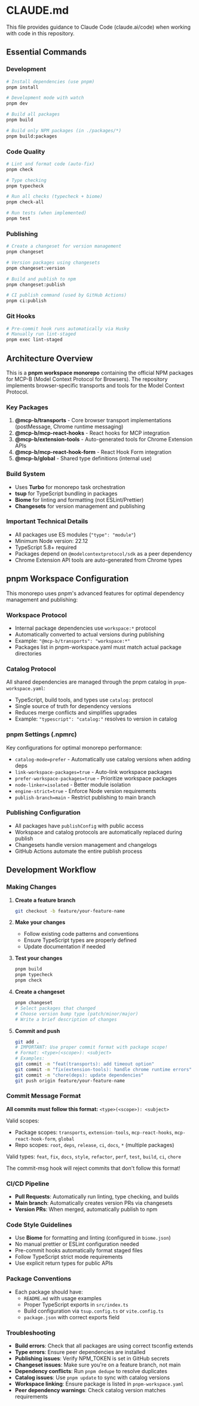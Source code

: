 # CLAUDE.md

This file provides guidance to Claude Code (claude.ai/code) when working with code in this repository.

## Essential Commands

### Development
```bash
# Install dependencies (use pnpm)
pnpm install

# Development mode with watch
pnpm dev

# Build all packages
pnpm build

# Build only NPM packages (in ./packages/*)
pnpm build:packages
```

### Code Quality
```bash
# Lint and format code (auto-fix)
pnpm check

# Type checking
pnpm typecheck

# Run all checks (typecheck + biome)
pnpm check-all

# Run tests (when implemented)
pnpm test
```

### Publishing
```bash
# Create a changeset for version management
pnpm changeset

# Version packages using changesets
pnpm changeset:version

# Build and publish to npm
pnpm changeset:publish

# CI publish command (used by GitHub Actions)
pnpm ci:publish
```

### Git Hooks
```bash
# Pre-commit hook runs automatically via Husky
# Manually run lint-staged
pnpm exec lint-staged
```

## Architecture Overview

This is a **pnpm workspace monorepo** containing the official NPM packages for MCP-B (Model Context Protocol for Browsers). The repository implements browser-specific transports and tools for the Model Context Protocol.

### Key Packages

1. **@mcp-b/transports** - Core browser transport implementations (postMessage, Chrome runtime messaging)
2. **@mcp-b/mcp-react-hooks** - React hooks for MCP integration  
3. **@mcp-b/extension-tools** - Auto-generated tools for Chrome Extension APIs
4. **@mcp-b/mcp-react-hook-form** - React Hook Form integration
5. **@mcp-b/global** - Shared type definitions (internal use)

### Build System

- Uses **Turbo** for monorepo task orchestration
- **tsup** for TypeScript bundling in packages
- **Biome** for linting and formatting (not ESLint/Prettier)
- **Changesets** for version management and publishing

### Important Technical Details

- All packages use ES modules (`"type": "module"`)
- Minimum Node version: 22.12
- TypeScript 5.8+ required
- Packages depend on `@modelcontextprotocol/sdk` as a peer dependency
- Chrome Extension API tools are auto-generated from Chrome types

## pnpm Workspace Configuration

This monorepo uses pnpm's advanced features for optimal dependency management and publishing:

### Workspace Protocol
- Internal package dependencies use `workspace:*` protocol
- Automatically converted to actual versions during publishing
- Example: `"@mcp-b/transports": "workspace:*"`
- Packages list in pnpm-workspace.yaml must match actual package directories

### Catalog Protocol
All shared dependencies are managed through the pnpm catalog in `pnpm-workspace.yaml`:
- TypeScript, build tools, and types use `catalog:` protocol
- Single source of truth for dependency versions
- Reduces merge conflicts and simplifies upgrades
- Example: `"typescript": "catalog:"` resolves to version in catalog

### pnpm Settings (.npmrc)
Key configurations for optimal monorepo performance:
- `catalog-mode=prefer` - Automatically use catalog versions when adding deps
- `link-workspace-packages=true` - Auto-link workspace packages
- `prefer-workspace-packages=true` - Prioritize workspace packages
- `node-linker=isolated` - Better module isolation
- `engine-strict=true` - Enforce Node version requirements
- `publish-branch=main` - Restrict publishing to main branch

### Publishing Configuration
- All packages have `publishConfig` with public access
- Workspace and catalog protocols are automatically replaced during publish
- Changesets handle version management and changelogs
- GitHub Actions automate the entire publish process

## Development Workflow

### Making Changes

1. **Create a feature branch**
   ```bash
   git checkout -b feature/your-feature-name
   ```

2. **Make your changes**
   - Follow existing code patterns and conventions
   - Ensure TypeScript types are properly defined
   - Update documentation if needed

3. **Test your changes**
   ```bash
   pnpm build
   pnpm typecheck
   pnpm check
   ```

4. **Create a changeset**
   ```bash
   pnpm changeset
   # Select packages that changed
   # Choose version bump type (patch/minor/major)
   # Write a brief description of changes
   ```

5. **Commit and push**
   ```bash
   git add .
   # IMPORTANT: Use proper commit format with package scope!
   # Format: <type>(<scope>): <subject>
   # Examples:
   git commit -m "feat(transports): add timeout option"
   git commit -m "fix(extension-tools): handle chrome runtime errors"
   git commit -m "chore(deps): update dependencies"
   git push origin feature/your-feature-name
   ```

### Commit Message Format

**All commits must follow this format:** `<type>(<scope>): <subject>`

Valid scopes:
- Package scopes: `transports`, `extension-tools`, `mcp-react-hooks`, `mcp-react-hook-form`, `global`
- Repo scopes: `root`, `deps`, `release`, `ci`, `docs`, `*` (multiple packages)

Valid types: `feat`, `fix`, `docs`, `style`, `refactor`, `perf`, `test`, `build`, `ci`, `chore`

The commit-msg hook will reject commits that don't follow this format!

### CI/CD Pipeline

- **Pull Requests**: Automatically run linting, type checking, and builds
- **Main branch**: Automatically creates version PRs via changesets
- **Version PRs**: When merged, automatically publish to npm

### Code Style Guidelines

- Use **Biome** for formatting and linting (configured in `biome.json`)
- No manual prettier or ESLint configuration needed
- Pre-commit hooks automatically format staged files
- Follow TypeScript strict mode requirements
- Use explicit return types for public APIs

### Package Conventions

- Each package should have:
  - `README.md` with usage examples
  - Proper TypeScript exports in `src/index.ts`
  - Build configuration via `tsup.config.ts` or `vite.config.ts`
  - `package.json` with correct exports field

### Troubleshooting

- **Build errors**: Check that all packages are using correct tsconfig extends
- **Type errors**: Ensure peer dependencies are installed
- **Publishing issues**: Verify NPM_TOKEN is set in GitHub secrets
- **Changeset issues**: Make sure you're on a feature branch, not main
- **Dependency conflicts**: Run `pnpm dedupe` to resolve duplicates
- **Catalog issues**: Use `pnpm update` to sync with catalog versions
- **Workspace linking**: Ensure package is listed in `pnpm-workspace.yaml`
- **Peer dependency warnings**: Check catalog version matches requirements